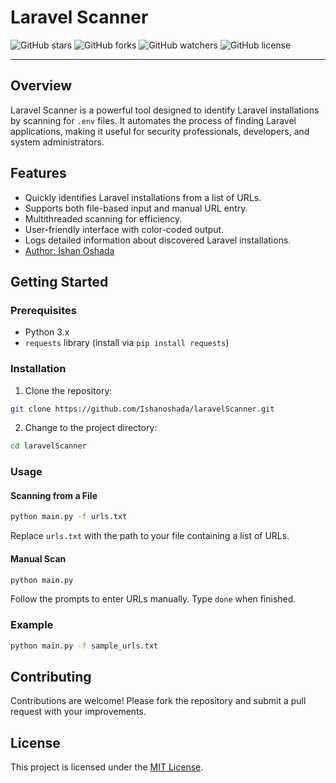 # Laravel Scanner

![GitHub stars](https://img.shields.io/github/stars/Ishanoshada/laravelScanner?style=social)
![GitHub forks](https://img.shields.io/github/forks/Ishanoshada/laravelScanner?style=social)
![GitHub watchers](https://img.shields.io/github/watchers/Ishanoshada/laravelScanner?style=social)
![GitHub license](https://img.shields.io/github/license/Ishanoshada/laravelScanner)

---


## Overview

Laravel Scanner is a powerful tool designed to identify Laravel installations by scanning for `.env` files. It automates the process of finding Laravel applications, making it useful for security professionals, developers, and system administrators.

## Features

- Quickly identifies Laravel installations from a list of URLs.
- Supports both file-based input and manual URL entry.
- Multithreaded scanning for efficiency.
- User-friendly interface with color-coded output.
- Logs detailed information about discovered Laravel installations.
- [Author: Ishan Oshada](https://github.com/Ishanoshada)

## Getting Started

### Prerequisites

- Python 3.x
- `requests` library (install via `pip install requests`)

### Installation

1. Clone the repository:

```bash
git clone https://github.com/Ishanoshada/laravelScanner.git
```

2. Change to the project directory:

```bash
cd laravelScanner
```

### Usage

#### Scanning from a File

```bash
python main.py -f urls.txt
```

Replace `urls.txt` with the path to your file containing a list of URLs.

#### Manual Scan

```bash
python main.py
```

Follow the prompts to enter URLs manually. Type `done` when finished.

### Example

```bash
python main.py -f sample_urls.txt
```


## Contributing

Contributions are welcome! Please fork the repository and submit a pull request with your improvements.

## License

This project is licensed under the [MIT License](LICENSE).
